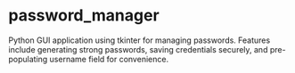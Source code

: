 # password_manager
Python GUI application using tkinter for managing passwords. Features include generating strong passwords, saving credentials securely, and pre-populating username field for convenience.
